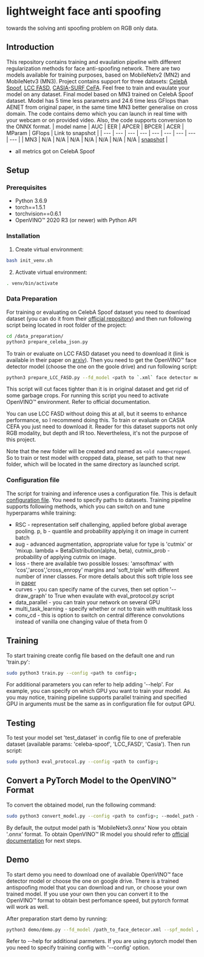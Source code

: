# lightweight face anti spoofing
towards the solving anti spoofing problem on RGB only data.
## Introduction
This repository contains training and evaulation pipeline with different regularization methods for face anti-spoofing network. There are two models available for training purposes, based on MobileNetv2 (MN2) and MobileNetv3 (MN3). Project contains support for three datasets: [CelebA Spoof](https://github.com/Davidzhangyuanhan/CelebA-Spoof), [LCC FASD](https://csit.am/2019/proceedings/PRIP/PRIP3.pdf), [CASIA-SURF CeFA](https://arxiv.org/pdf/2003.05136.pdf). Feel free to train and evaulate your model on any dataset. Final model based on MN3 trained on CelebA Spoof dataset. Model has 5 time less parametrs and 24.6 time less GFlops than AENET from original paper, in the same time MN3 better generalise on cross domain. The code contains demo which you can launch in real time with your webcam or on provided video. Also, the code supports conversion to the ONNX format.
| model name | AUC | EER | APCER | BPCER | ACER | MParam | GFlops | Link to snapshot |
| --- | --- | --- | --- | --- | --- | --- | --- | --- |
| MN3 | N/A | N/A | N/A | N/A | N/A | N/A | N/A | [snapshot]() |
* all metrics got on CelebA Spoof
## Setup
### Prerequisites

* Python 3.6.9
* torch==1.5.1
* torchvision==0.6.1
* OpenVINO™ 2020 R3 (or newer) with Python API
### Installation

1. Create virtual environment:
```bash
bash init_venv.sh
```

2. Activate virtual environment:
```bash
. venv/bin/activate
```
### Data Preparation
For training or evaluating on CelebA Spoof dataset you need to download dataset (you can do it from their [official repository](https://github.com/Davidzhangyuanhan/CelebA-Spoof)) and then run following script being located in root folder of the project:
```bash
cd /data_preparation/
python3 prepare_celeba_json.py
```
To train or evaluate on LCC FASD dataset you need to download it (link is available in their paper on [arxiv](https://csit.am/2019/proceedings/PRIP/PRIP3.pdf)). Then you need to get the OpenVINO™ face detector model (choose the one on the goole drive) and run following script:
```bash
python3 prepare_LCC_FASD.py --fd_model <path to `.xml` face detector model> --root_dir <path to root dir of LCC_FASD>
```
This script will cut faces tighter than it is in original dataset and get rid of some garbage crops. For running this script you need to activate OpenVINO™ environment. Refer to official documentation.

You can use LCC FASD without doing this at all, but it seems to enhance performance, so I recommend doing this.
To train or evaluate on CASIA CEFA you just need to download it. Reader for this dataset supports not only RGB modality, but depth and IR too. Nevertheless, it's not the purpose of this project.

Note that the new folder will be created and named as `<old name>cropped`. So to train or test model with cropped data, please, set path to that new folder, which will be located in the same directory as launched script.

### Configuration file
The script for training and inference uses a configuration file. This is default [configuration file](./configs/config.py). You need to specify paths to datasets. Training pipeline supports following methods, which you can switch on and tune hyperparams while training:
* RSC - representation self challenging, applied before global average pooling. p, b - quantile and probability applying it on image in current batch
* aug - advanced augmentation, appropriate value for type is 'cutmix' or 'mixup. lambda = BetaDistribution(alpha, beta), cutmix_prob - probability of applying cutmix on image.
* loss - there are available two possible losses: 'amsoftmax' with 'cos','arcos','cross_enropy' margins and 'soft_triple' with different number of inner classes. For more details about this soft triple loss see in [paper](https://arxiv.org/pdf/1909.05235.pdf)
* curves - you can specify name of the curves, then set option '--draw_graph' to True when evaulate with eval_protocol.py script
* data_parallel - you can train your network on several GPU
* multi_task_learning - specify whether or not to train with multitask loss
* conv_cd - this is option to switch on central difference convolutions instead of vanilla one changing value of theta from 0

## Training
To start training create config file based on the default one and run 'train.py':
```bash
sudo python3 train.py --config <path to config>;
```
For additional parameters you can refer to help adding '--help'. For example, you can specify on which GPU you want to train your model. As you may notice, training pipeline supports parallel training and specified GPU in arguments must be the same as in configuration file for output GPU.

## Testing
To test your model set 'test_dataset' in config file to one of preferable dataset (available params: 'celeba-spoof', 'LCC_FASD', 'Casia'). Then run script:
```bash
sudo python3 eval_protocol.py --config <path to config>;
```
## Convert a PyTorch Model to the OpenVINO™ Format
To convert the obtained model, run the following command:
```bash
sudo python3 convert_model.py --config <path to config>; --model_path <path to where save the model>;
```
By default, the output model path is 'MobileNetv3.onnx'
Now you obtain '.onnx' format. To obtain OpenVINO™ IR model you should refer to [official documentation](https://docs.openvinotoolkit.org/latest/openvino_docs_MO_DG_Deep_Learning_Model_Optimizer_DevGuide.html) for next steps.

## Demo
To start demo you need to download one of available OpenVINO™ face detector model or choose the one on google drive. There is a trained antispoofing model that you can download and run, or choose your own trained model. If you use your own then you can convert it to the OpenVINO™ format to obtain best perfomance speed, but pytorch format will work as well.

After preparation start demo by running:
```bash
python3 demo/demo.py --fd_model /path_to_face_detecor.xml --spf_model /path_to_antispoofing_model.xml --cam_id 0;
```
Refer to --help for additional parmeters. If you are using pytorch model then you need to specify training config with '--config' option.  